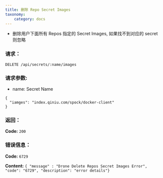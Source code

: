 ```yaml
---
title: 删除 Repo Secret Images
taxonomy:
    category: docs
---
```


- 删除用户下面所有 Repos 指定的 Secret Images, 如果找不到对应的 secret 则忽略

### 请求：

    DELETE /api/secrets/:name/images

### 请求参数:

- name: Secret Name

```
{
  "iamges": "index.qiniu.com/spock/docker-client"
}
```

### 返回：

**Code:** `200`

### 错误信息：

**Code:** `6729`

**Content:** `{ "message" : "Drone Delete Repos Secret Images Error", "code": "6729", "description": "error details"}`
